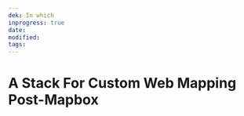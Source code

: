 ```yaml
---
dek: In which
inprogress: true
date: 
modified: 
tags:
---
```


# A Stack For Custom Web Mapping Post-Mapbox


